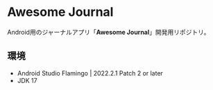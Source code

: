 # Awesome Journal

Android用のジャーナルアプリ「**Awesome Journal**」開発用リポジトリ。

## 環境

- Android Studio Flamingo | 2022.2.1 Patch 2 or later
- JDK 17
